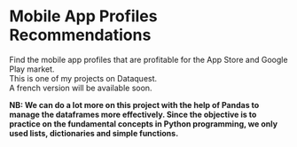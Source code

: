 # Mobile App Profiles Recommendations
Find the mobile app profiles that are profitable for the App Store and Google Play market.  
This is one of my projects on Dataquest.  
A french version will be available soon.   
  
**NB: We can do a lot more on this project with the help of Pandas to manage the dataframes more effectively. Since the objective is to practice on the fundamental concepts in Python programming, we only used lists, dictionaries and simple functions.**
